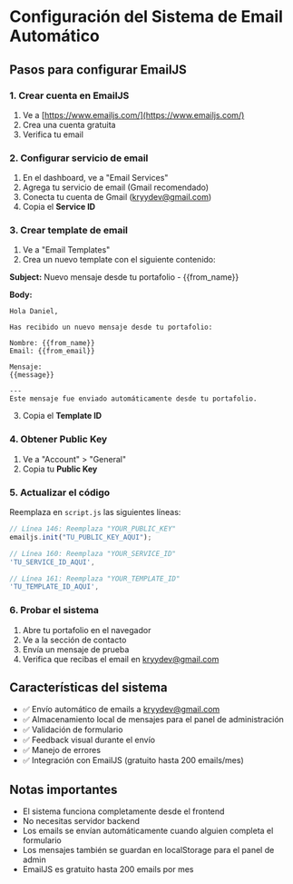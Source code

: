 # Configuración del Sistema de Email Automático

## Pasos para configurar EmailJS

### 1. Crear cuenta en EmailJS
1. Ve a [https://www.emailjs.com/](https://www.emailjs.com/)
2. Crea una cuenta gratuita
3. Verifica tu email

### 2. Configurar servicio de email
1. En el dashboard, ve a "Email Services"
2. Agrega tu servicio de email (Gmail recomendado)
3. Conecta tu cuenta de Gmail (kryydev@gmail.com)
4. Copia el **Service ID**

### 3. Crear template de email
1. Ve a "Email Templates"
2. Crea un nuevo template con el siguiente contenido:

**Subject:** Nuevo mensaje desde tu portafolio - {{from_name}}

**Body:**
```
Hola Daniel,

Has recibido un nuevo mensaje desde tu portafolio:

Nombre: {{from_name}}
Email: {{from_email}}

Mensaje:
{{message}}

---
Este mensaje fue enviado automáticamente desde tu portafolio.
```

3. Copia el **Template ID**

### 4. Obtener Public Key
1. Ve a "Account" > "General"
2. Copia tu **Public Key**

### 5. Actualizar el código
Reemplaza en `script.js` las siguientes líneas:

```javascript
// Línea 146: Reemplaza "YOUR_PUBLIC_KEY"
emailjs.init("TU_PUBLIC_KEY_AQUI");

// Línea 160: Reemplaza "YOUR_SERVICE_ID"
'TU_SERVICE_ID_AQUI',

// Línea 161: Reemplaza "YOUR_TEMPLATE_ID"
'TU_TEMPLATE_ID_AQUI',
```

### 6. Probar el sistema
1. Abre tu portafolio en el navegador
2. Ve a la sección de contacto
3. Envía un mensaje de prueba
4. Verifica que recibas el email en kryydev@gmail.com

## Características del sistema

- ✅ Envío automático de emails a kryydev@gmail.com
- ✅ Almacenamiento local de mensajes para el panel de administración
- ✅ Validación de formulario
- ✅ Feedback visual durante el envío
- ✅ Manejo de errores
- ✅ Integración con EmailJS (gratuito hasta 200 emails/mes)

## Notas importantes

- El sistema funciona completamente desde el frontend
- No necesitas servidor backend
- Los emails se envían automáticamente cuando alguien completa el formulario
- Los mensajes también se guardan en localStorage para el panel de admin
- EmailJS es gratuito hasta 200 emails por mes
